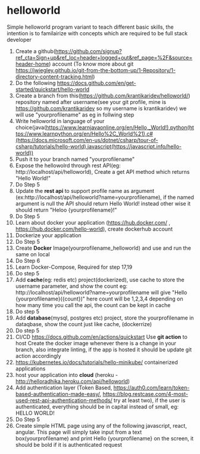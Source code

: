 # helloworld

Simple helloworld program variant to teach different basic skills, the intention is to familairize with concepts which are required to be full stack developer

1. Create a github(https://github.com/signup?ref_cta=Sign+up&ref_loc=header+logged+out&ref_page=%2F&source=header-home) account (To know more about git https://jwiegley.github.io/git-from-the-bottom-up/1-Repository/1-directory-content-tracking.html)
2. Do the following https://docs.github.com/en/get-started/quickstart/hello-world
3. Create a branch from this(https://github.com/krantikaridev/helloworld/) repository named after username(see your git profile, mine is https://github.com/krantikaridev so my username is krantikaridev) we will use "yourprofilename" as eg in follwing step 
4. Write helloworld in language of your choice(java(https://www.learnjavaonline.org/en/Hello,_World!),python(https://www.learnpython.org/en/Hello%2C_World%21),c#(https://docs.microsoft.com/en-us/dotnet/csharp/tour-of-csharp/tutorials/hello-world),javascript(https://javascript.info/hello-world))
5. Push it to your branch named "yourprofilename"
6. Expose the hellowolrd through rest API(eg: http://localhost/api/helloworld), Create a get API method which returns "Hello World!"
7. Do Step 5
8. Update the **rest api** to support profile name as argument (ex:http://localhost/api/helloworld?name=yourprofilename), if the named argument is null the API should return Hello World! instead other wise it should return "Heloo {yourprofilename}!"
9. Do Step 5
11. Learn about docker your application (https://hub.docker.com/ , https://hub.docker.com/hello-world), create dockerhub account
12. Dockerize your application
13. Do Step 5
14. Create **Docker** Image(yourprofilename_helloworld) and use and run the same on local
15. Do Step 6
16. Learn Docker-Compose, Required for step 17,19
17. Do step 5
18. Add **cache**(eg: redis  etc) project(dockerized), use cache to store the username parameter, and show the count eg: http://localhost/api/helloworld?name=yourprofilename will give "Hello {yourprofilename}({count})" here count will be 1,2,3,4 depending on how many time you call the api, the count can be kept in cache
19. Do step 5
20. Add **database**(mysql, postgres etc) project, store the yourprofilename in dataqbase, show the count just like cache, (dockerrize)
21. Do step 5
22. CI/CD https://docs.github.com/en/actions/quickstart Use **git action** to host Create the docker image whenever there is a change in your branch, also integrate linting, if the app is hosted it should be update git action accordingly
23. https://kubernetes.io/docs/tutorials/hello-minikube/  containerized applications
24. host your application into **cloud** (heroku - http://helloradhika.heroku.com/api/helloworld)
25. Add authentication layer (Token Based, https://auth0.com/learn/token-based-authentication-made-easy/, https://blog.restcase.com/4-most-used-rest-api-authentication-methods/ try at least two), if the user is authenticated, everything should be in capital instead of small, eg: HELLO WORLD!
26. Do Step 5
27. Create simple HTML page using any of the following javascript, react, angular. This page will simply take input from a text box(yourprofilename) and print Hello {yourprofilename} on the screen, it should be bold if it is authenticated request
